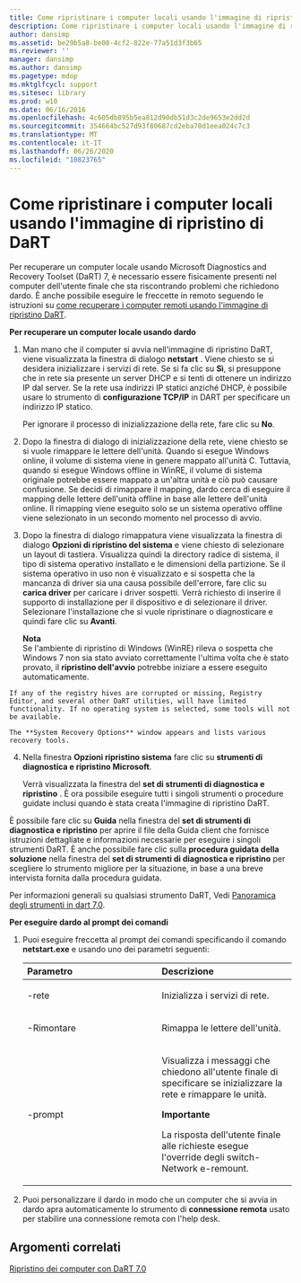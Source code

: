 ```yaml
---
title: Come ripristinare i computer locali usando l'immagine di ripristino di DaRT
description: Come ripristinare i computer locali usando l'immagine di ripristino di DaRT
author: dansimp
ms.assetid: be29b5a8-be08-4cf2-822e-77a51d3f3b65
ms.reviewer: ''
manager: dansimp
ms.author: dansimp
ms.pagetype: mdop
ms.mktglfcycl: support
ms.sitesec: library
ms.prod: w10
ms.date: 06/16/2016
ms.openlocfilehash: 4c605db895b5ea812d90db51d3c2de9653e2dd2d
ms.sourcegitcommit: 354664bc527d93f80687cd2eba70d1eea024c7c3
ms.translationtype: MT
ms.contentlocale: it-IT
ms.lasthandoff: 06/26/2020
ms.locfileid: "10823765"
---
```

# Come ripristinare i computer locali usando l'immagine di ripristino di DaRT


Per recuperare un computer locale usando Microsoft Diagnostics and Recovery Toolset (DaRT) 7, è necessario essere fisicamente presenti nel computer dell'utente finale che sta riscontrando problemi che richiedono dardo. È anche possibile eseguire le freccette in remoto seguendo le istruzioni su [come recuperare i computer remoti usando l'immagine di ripristino DaRT](how-to-recover-remote-computers-using-the-dart-recovery-image-dart-7.md).

**Per recuperare un computer locale usando dardo**

1.  Man mano che il computer si avvia nell'immagine di ripristino DaRT, viene visualizzata la finestra di dialogo **netstart** . Viene chiesto se si desidera inizializzare i servizi di rete. Se si fa clic su **Sì**, si presuppone che in rete sia presente un server DHCP e si tenti di ottenere un indirizzo IP dal server. Se la rete usa indirizzi IP statici anziché DHCP, è possibile usare lo strumento di **configurazione TCP/IP** in DART per specificare un indirizzo IP statico.

    Per ignorare il processo di inizializzazione della rete, fare clic su **No**.

2.  Dopo la finestra di dialogo di inizializzazione della rete, viene chiesto se si vuole rimappare le lettere dell'unità. Quando si esegue Windows online, il volume di sistema viene in genere mappato all'unità C. Tuttavia, quando si esegue Windows offline in WinRE, il volume di sistema originale potrebbe essere mappato a un'altra unità e ciò può causare confusione. Se decidi di rimappare il mapping, dardo cerca di eseguire il mapping delle lettere dell'unità offline in base alle lettere dell'unità online. Il rimapping viene eseguito solo se un sistema operativo offline viene selezionato in un secondo momento nel processo di avvio.

3.  Dopo la finestra di dialogo rimappatura viene visualizzata la finestra di dialogo **Opzioni di ripristino del sistema** e viene chiesto di selezionare un layout di tastiera. Visualizza quindi la directory radice di sistema, il tipo di sistema operativo installato e le dimensioni della partizione. Se il sistema operativo in uso non è visualizzato e si sospetta che la mancanza di driver sia una causa possibile dell'errore, fare clic su **carica driver** per caricare i driver sospetti. Verrà richiesto di inserire il supporto di installazione per il dispositivo e di selezionare il driver. Selezionare l'installazione che si vuole ripristinare o diagnosticare e quindi fare clic su **Avanti**.

    **Nota**  
    Se l'ambiente di ripristino di Windows (WinRE) rileva o sospetta che Windows 7 non sia stato avviato correttamente l'ultima volta che è stato provato, il **ripristino dell'avvio** potrebbe iniziare a essere eseguito automaticamente.



~~~
If any of the registry hives are corrupted or missing, Registry Editor, and several other DaRT utilities, will have limited functionality. If no operating system is selected, some tools will not be available.

The **System Recovery Options** window appears and lists various recovery tools.
~~~

4. Nella finestra **Opzioni ripristino sistema** fare clic su **strumenti di diagnostica e ripristino Microsoft**.

   Verrà visualizzata la finestra del **set di strumenti di diagnostica e ripristino** . È ora possibile eseguire tutti i singoli strumenti o procedure guidate inclusi quando è stata creata l'immagine di ripristino DaRT.

È possibile fare clic su **Guida** nella finestra del **set di strumenti di diagnostica e ripristino** per aprire il file della Guida client che fornisce istruzioni dettagliate e informazioni necessarie per eseguire i singoli strumenti DaRT. È anche possibile fare clic sulla **procedura guidata della soluzione** nella finestra del **set di strumenti di diagnostica e ripristino** per scegliere lo strumento migliore per la situazione, in base a una breve intervista fornita dalla procedura guidata.

Per informazioni generali su qualsiasi strumento DaRT, Vedi [Panoramica degli strumenti in dart 7,0](overview-of-the-tools-in-dart-70-new-ia.md).

**Per eseguire dardo al prompt dei comandi**

1. Puoi eseguire freccetta al prompt dei comandi specificando il comando **netstart.exe** e usando uno dei parametri seguenti:

   <table>
   <colgroup>
   <col width="50%" />
   <col width="50%" />
   </colgroup>
   <thead>
   <tr class="header">
   <th align="left">Parametro</th>
   <th align="left">Descrizione</th>
   </tr>
   </thead>
   <tbody>
   <tr class="odd">
   <td align="left"><p>-rete</p></td>
   <td align="left"><p>Inizializza i servizi di rete.</p></td>
   </tr>
   <tr class="even">
   <td align="left"><p>-Rimontare</p></td>
   <td align="left"><p>Rimappa le lettere dell'unità.</p></td>
   </tr>
   <tr class="odd">
   <td align="left"><p>-prompt</p></td>
   <td align="left"><p>Visualizza i messaggi che chiedono all'utente finale di specificare se inizializzare la rete e rimappare le unità.</p>
   <div class="alert">
   <strong>Importante</strong><br/><p>La risposta dell'utente finale alle richieste esegue l'override degli switch-Network e-remount.</p>
   </div>
   <div>

   </div></td>
   </tr>
   </tbody>
   </table>



2. Puoi personalizzare il dardo in modo che un computer che si avvia in dardo apra automaticamente lo strumento di **connessione remota** usato per stabilire una connessione remota con l'help desk.

## Argomenti correlati


[Ripristino dei computer con DaRT 7.0](recovering-computers-using-dart-70-dart-7.md)










